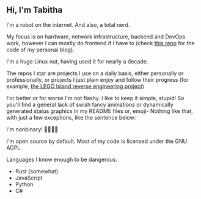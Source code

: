 ## Hi, I'm Tabitha

I'm a robot on the internet. And also, a total nerd.

My focus is on hardware, network infrastructure, backend and DevOps work, however I can mostly do frontend if I have to (check [this repo](https://github.com/tabithamoon/blog) for the code of my personal blog).

I'm a huge Linux nut, having used it for nearly a decade.

The repos I star are projects I use on a daily basis, either personally or professionally, or projects I just plain enjoy and follow their progress (for example, [the LEGO Island reverse engineering project](https://github.com/isledecomp/isle))

For better or for worse I'm not flashy. I like to keep it simple, stupid! So you'll find a general lack of swish fancy animations or dynamically generated status graphics in my README files or, emoji- Nothing like that, with just a few exceptions, like the sentence below:

I'm nonbinary! 💛🤍💜🖤 

I'm open source by default. Most of my code is licensed under the GNU AGPL.

Languages I know enough to be dangerous:

- Rust (somewhat)
- JavaScript
- Python
- C#
